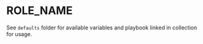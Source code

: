 # ROLE_NAME

See `defaults` folder for available variables and playbook linked in collection for usage.
